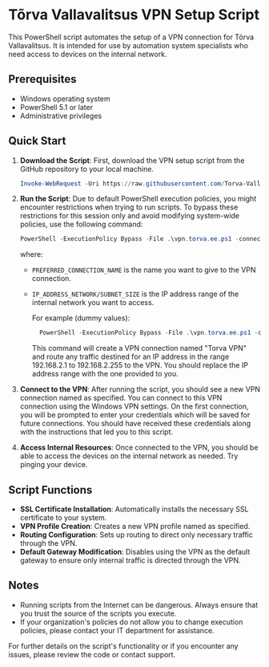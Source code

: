 # Tõrva Vallavalitsus VPN Setup Script

This PowerShell script automates the setup of a VPN connection for Tõrva Vallavalitsus. It is intended for use by automation system specialists who need access to devices on the internal network.

## Prerequisites

- Windows operating system
- PowerShell 5.1 or later
- Administrative privileges

## Quick Start

1. **Download the Script**: First, download the VPN setup script from the GitHub repository to your local machine.

   ```powershell
   Invoke-WebRequest -Uri https://raw.githubusercontent.com/Torva-Vallavalitsus/vpn/main/vpn.torva.ee.ps1 -OutFile "vpn.torva.ee.ps1"
   ```

2. **Run the Script**: Due to default PowerShell execution policies, you might encounter restrictions when trying to run scripts. To bypass these restrictions for this session only and avoid modifying system-wide policies, use the following command:

   ```powershell
   PowerShell -ExecutionPolicy Bypass -File .\vpn.torva.ee.ps1 -connectionName "PREFERRED_CONNECTION_NAME" -destinationPrefix "IP_ADDRESS_NETWORK/SUBNET_SIZE"
   ```
   where:
    - `PREFERRED_CONNECTION_NAME` is the name you want to give to the VPN connection.
    - `IP_ADDRESS_NETWORK/SUBNET_SIZE` is the IP address range of the internal network you want to access.
   
      For example (dummy values):
      ```powershell
        PowerShell -ExecutionPolicy Bypass -File .\vpn.torva.ee.ps1 -connectionName "Torva VPN" -destinationPrefix "192.168.2.0/24"
      ```
      
      This command will create a VPN connection named "Torva VPN" and route any traffic destined for an IP address in the range 192.168.2.1 to 192.168.2.255 to the VPN. You should replace the IP address range with the one provided to you.

3. **Connect to the VPN**: After running the script, you should see a new VPN connection named as specified. You can connect to this VPN connection using the Windows VPN settings. On the first connection, you will be prompted to enter your credentials which will be saved for future connections. You should have received these credentials along with the instructions that led you to this script.

4. **Access Internal Resources**: Once connected to the VPN, you should be able to access the devices on the internal network as needed. Try pinging your device.
     

## Script Functions

- **SSL Certificate Installation**: Automatically installs the necessary SSL certificate to your system.
- **VPN Profile Creation**: Creates a new VPN profile named as specified.
- **Routing Configuration**: Sets up routing to direct only necessary traffic through the VPN.
- **Default Gateway Modification**: Disables using the VPN as the default gateway to ensure only internal traffic is directed through the VPN.

## Notes

- Running scripts from the Internet can be dangerous. Always ensure that you trust the source of the scripts you execute.
- If your organization's policies do not allow you to change execution policies, please contact your IT department for assistance.

For further details on the script's functionality or if you encounter any issues, please review the code or contact support.
